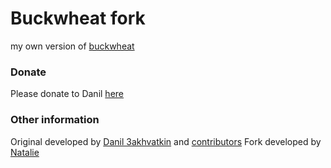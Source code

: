# Buckwheat fork

my own version of [buckwheat](https://buckwheat.app)

### Donate

Please donate to Danil [here](https://buckwheat.app/contribute)

### Other information

Original developed by [Danil Зakhvatkin](https://github.com/danilkinkin) and [contributors](https://github.com/danilkinkin/buckwheat/graphs/contributors)
Fork developed by [Natalie](http://github.com/ellipticobj)